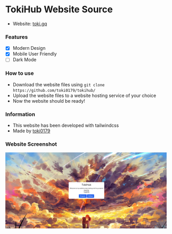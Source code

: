 # TokiHub Website Source
- Website: [toki.gq](https://toki.gq/)

### Features
- [x] Modern Design
- [X] Mobile User Friendly
- [ ] Dark Mode

### How to use
- Download the website files using `git clone https://github.com/toki0179/tokihub/`
- Upload the website files to a website hosting service of your choice
- Now the website should be ready!

### Information
- This website has been developed with tailwindcss
- Made by [toki0179](https://github.com/toki0179/)

### Website Screenshot
![TokiHub](/img/screenshot.png)
